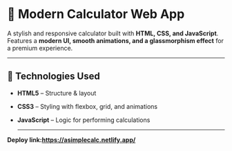 # 🔢 Modern Calculator Web App  
A stylish and responsive calculator built with **HTML, CSS, and JavaScript**. Features a **modern UI, smooth animations, and a glassmorphism effect** for a premium experience.  
 

---

## 🚀 Technologies Used  
- **HTML5** – Structure & layout  
- **CSS3** – Styling with flexbox, grid, and animations  
- **JavaScript** – Logic for performing calculations

  ---
**Deploy link:https://asimplecalc.netlify.app/**



